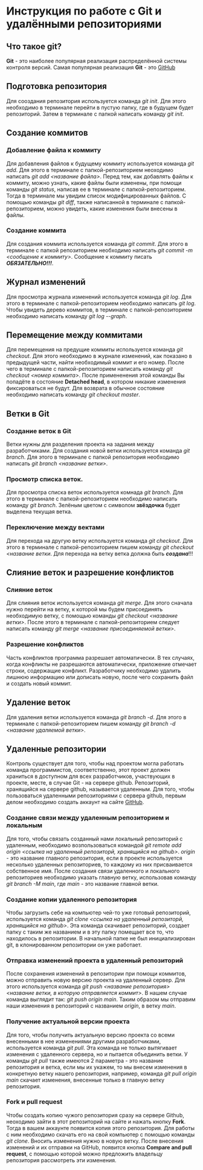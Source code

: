 # Инструкция по работе с Git и удалёнными репозиториями

## Что такое git?
**Git** - это наиболее популярная реализация распределённой системы контроля версий. Самая популярная реализация **Git** - это [GitHub](https://github.com/)

## Подготовка репозитория
Для сооздания репозитория используется команда *git init*. Для этого необходимо в терминале перейти в пустую папку, где в будущем будет репозиторий. Затем в терминале с папкой написать команду *git init*.

## Создание коммитов

### Добавление файла к коммиту
Для добавления файлов к будущему коммиту используется команда *git add*. Для этого в терминале с папкой-репозиторием неоходимо написать *git add <название файла>*. Перед тем, как добавлять файлы к коммиту, можно узнать, какие файлы были изменены, при помощи команды *git status*, написав ее в терминале с папкой-репозиторием. Тогда в терминале мы увидим список модифицированных файлов. С помощью команды *git diff*, также написанной в терминале с папкой-репозиторием, можно увидеть, какие изменения были внесены в файлы.

### Создание коммита
Для создания коммита используется команда *git commit*. Для этого в терминале с папкой репозиторием необходимо написать *git commit -m <сообщение к коммиту>*. Сообщение к коммиту писать ***ОБЯЗАТЕЛЬНО!!!***.

## Журнал изменений
Для просмотра журнала изменений используется команда *git log*. Для этого в терминале с папкой-репозиторием необходимо написать *git log*. Чтобы увидеть дерево коммитов, в терминале с папкой-репозиторием необходимо написать команду *git log --graph*.

## Перемещение между коммитами
Для перемещения на предущие коммиты используется команда *git checkout*. Для этого необходимо в журнале изменений, как показано в предыдущей части, найти необходимый коммит и его номер. После чего в терминале с папкой-репозиторием написать команду *git checkout <номер коммита>*. После примененения этой команды Вы попадёте в состояние **Detached head**, в котором никакие изменения фиксироваться не будут. Для возврата в обычное состояние необходимо написать команду *git checkout master*.

## Ветки в Git
### Создание веток в Git
Ветки нужны для разделения проекта на задания между разработчиками.
Для создания новой ветки используется команда *git branch*. Для этого в терминале с папкой репозитория необходимо написать *git branch <название ветки>*.

### Просмотр списка веток.
Для просмотра списка веток используется комнада *git branch*. Для этого в терминале с папкой-репозиторием необходимо написать команду *git branch*. Зелёным цветом с символом **звёздочка** будет выделена текущая ветка.

### Переключение между вектами
Для перехода на другую ветку используется команда *git checkout*. Для этого в терминале с папкой-репозиторием пишем команду *git checkout <название ветки*. Для перехода на ветку ветка должна быть ***создана***!!!

## Слияние веток и разрешение конфликтов

### Слияние веток
Для слияния веток используется команда *git merge*. Для этого сначала нужно перейти на ветку, к которой мы будем присоединять необходимую ветку, с помощью команды *git checkout <название ветки>*. После этого в терминале с папкой-репозиторием следует написать команду *git merge <название присоединяемой ветки>*.

### Разрешение конфликтов
Часть конфликтов программа разрешает автоматически. В тех случаях, когда конфликты не разрешаются автоматически, приложение отмечает строки, содержащие конфликт. Разработчику необходимо удалить лишнюю информацию или дописать новую, после чего сохранить файл и создать новый коммит.

## Удаление веток
Для удаления ветки используется команда *git branch -d*. Для этого в терминале с папкой-репозиторием пишем команду *git branch -d <название удаляемой ветки>*.

## Удаленные репозитории

Контроль существует для того, чтобы над проектом могла работать команда программистов, соответственно, этот проект должен храниться в доступном для всех разработчиков, участвующих в проекте, месте, в случае Git - на сервере github. Репозиторий, хранящийся на сервере github, называется удаленным. Для того, чтобы пользоваться удаленными репозиториями с сервера github, первым делом необходимо создать аккаунт на сайте [GitHub](https://github.com/).

### Создание связи между удаленным репозиторием и локальным

Для того, чтобы связать созданный нами локальный репозиторий с удаленным, необходимо возпользоваться командой *git remote add origin <ссылка на удаленный репозиторй, хранящийся на github>*. *origin* - это название главного репозитория, если в проекте используется несколько удаленных репозиториев, то каждому из них присваивается собственное имя. После создания связи удаленного и локального репозиториев необходимо указать главную ветку, использовав команду *git branch -M main*, где *main* - это название главной ветки.

### Создание копии удаленного репозитория

Чтобы загрузить себе на компьютер чей-то уже готовый репозиторий, используется команда *git clone <ссылка на удаленный репозиторй, хранящийся на github>*. Эта команда скачивает репозиторий, создает папку с таким же названием и в эту папку помещает все то, что находилось в репозитории. В начальной папке не был инициализирован git, в клонированном репозитории он уже работает.

### Отправка изменений проекта в удаленный репозиторий

После сохранения изменений в репозитории при помощи коммитов, можно отправить новую версию проекта на удаленный сервер. Для этого используется команда *git push <название репозитория> <название ветки, в которую отправляется коммит>*. В нашем случае команда выглядит так: *git push origin main*. Таким образом мы отправим наши изменения в репозиторий с названием *origin*, в ветку *main*.

### Получение актуальной версии проекта

Для того, чтобы получить актуальную версию проекта со всеми внесенными в нее изменениями другими разработчиками, используется команда *git pull*. Эта команда не только вытягивает изменения с удаленного сервера, но и пытается объединить ветки. У команды *git pull* также имеются 2 параметра - это название репозитория и ветка, если мы их укажем, то мы внесем изменения в конкретную ветку нашего репозитория, например, команда *git pull origin main* скачает изменения, внесенные только в главную ветку репозитория.

### Fork и pull request

Чтобы создать копию чужого репозитория сразу на сервере Github, неоходимо зайти в этот репозиторий на сайте и нажать кнопку **Fork**. Тогда в вашем аккаунте появится копия этого репозитория. Для работы с ним необходимо скачать его на свой компьютер с помощью команды *git clone*. Вносить изменения нужно в новую ветку. После внесения изменений и их отправки на GitHub, появится кнопка **Compare and pull request**, с помощью которой можно предложить владельцу репозитория рассмотреть эти изменения.